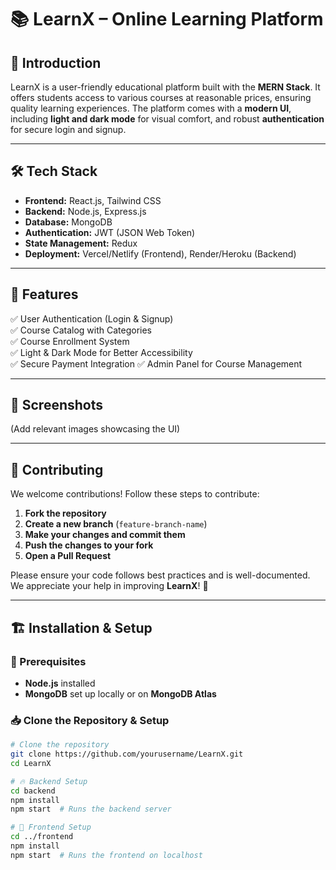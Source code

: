# 📚 LearnX – Online Learning Platform  

## 🚀 Introduction  
LearnX is a user-friendly educational platform built with the **MERN Stack**. It offers students access to various courses at reasonable prices, ensuring quality learning experiences. The platform comes with a **modern UI**, including **light and dark mode** for visual comfort, and robust **authentication** for secure login and signup.  

---

## 🛠️ Tech Stack  
- **Frontend:** React.js, Tailwind CSS  
- **Backend:** Node.js, Express.js  
- **Database:** MongoDB  
- **Authentication:** JWT (JSON Web Token)  
- **State Management:** Redux  
- **Deployment:** Vercel/Netlify (Frontend), Render/Heroku (Backend)  

---

## 🎯 Features  
✅ User Authentication (Login & Signup)  
✅ Course Catalog with Categories  
✅ Course Enrollment System  
✅ Light & Dark Mode for Better Accessibility  
✅ Secure Payment Integration 
✅ Admin Panel for Course Management 

---

## 📸 Screenshots  
(Add relevant images showcasing the UI)  

---

## 🤝 Contributing  
We welcome contributions! Follow these steps to contribute:  

1. **Fork the repository**  
2. **Create a new branch** (`feature-branch-name`)  
3. **Make your changes and commit them**  
4. **Push the changes to your fork**  
5. **Open a Pull Request**  

Please ensure your code follows best practices and is well-documented. We appreciate your help in improving **LearnX**! 🚀  

---

## 🏗️ Installation & Setup  

### 🔧 Prerequisites  
- **Node.js** installed  
- **MongoDB** set up locally or on **MongoDB Atlas**  

### 📥 Clone the Repository & Setup  

```bash
# Clone the repository
git clone https://github.com/yourusername/LearnX.git
cd LearnX

# 🔥 Backend Setup
cd backend
npm install
npm start  # Runs the backend server

# 🎨 Frontend Setup
cd ../frontend
npm install
npm start  # Runs the frontend on localhost
